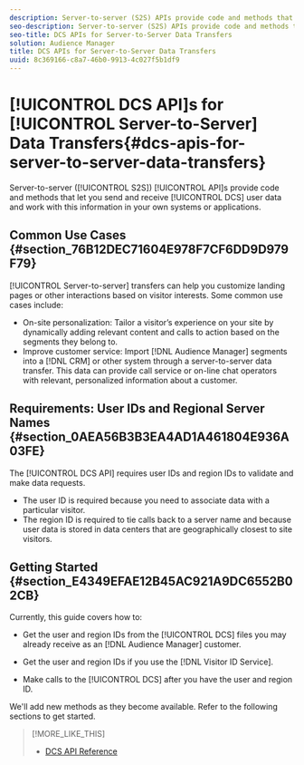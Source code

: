 ```yaml
---
description: Server-to-server (S2S) APIs provide code and methods that let you send and receive DCS user data and work with this information in your own systems or applications.
seo-description: Server-to-server (S2S) APIs provide code and methods that let you send and receive DCS user data and work with this information in your own systems or applications.
seo-title: DCS APIs for Server-to-Server Data Transfers
solution: Audience Manager
title: DCS APIs for Server-to-Server Data Transfers
uuid: 8c369166-c8a7-46b0-9913-4c027f5b1df9
---
```


# [!UICONTROL DCS API]s for [!UICONTROL Server-to-Server] Data Transfers{#dcs-apis-for-server-to-server-data-transfers}

Server-to-server ([!UICONTROL S2S]) [!UICONTROL API]s provide code and methods that let you send and receive [!UICONTROL DCS] user data and work with this information in your own systems or applications.

## Common Use Cases {#section_76B12DEC71604E978F7CF6DD9D979F79}

[!UICONTROL Server-to-server] transfers can help you customize landing pages or other interactions based on visitor interests. Some common use cases include:

* On-site personalization: Tailor a visitor’s experience on your site by dynamically adding relevant content and calls to action based on the segments they belong to.
* Improve customer service: Import [!DNL Audience Manager] segments into a [!DNL CRM] or other system through a server-to-server data transfer. This data can provide call service or on-line chat operators with relevant, personalized information about a customer.

## Requirements: User IDs and Regional Server Names {#section_0AEA56B3B3EA4AD1A461804E936A03FE}

The [!UICONTROL DCS API] requires user IDs and region IDs to validate and make data requests.

* The user ID is required because you need to associate data with a particular visitor.
* The region ID is required to tie calls back to a server name and because user data is stored in data centers that are geographically closest to site visitors.

## Getting Started {#section_E4349EFAE12B45AC921A9DC6552B02CB}

Currently, this guide covers how to:

* Get the user and region IDs from the [!UICONTROL DCS] files you may already receive as an [!DNL Audience Manager] customer.

* Get the user and region IDs if you use the [!DNL Visitor ID Service]. 
* Make calls to the [!UICONTROL DCS] after you have the user and region ID.

We'll add new methods as they become available. Refer to the following sections to get started.

>[!MORE_LIKE_THIS]
>
>* [DCS API Reference](../../../api/dcs-intro/dcs-api-reference/dcs-api-methods.md)
